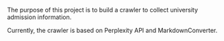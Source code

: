 The purpose of this project is to build a crawler to collect university admission information.

Currently, the crawler is based on Perplexity API and MarkdownConverter.